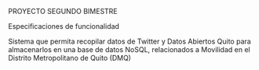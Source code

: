 PROYECTO SEGUNDO BIMESTRE

Especificaciones de funcionalidad

Sistema que permita recopilar datos de Twitter y Datos Abiertos Quito para almacenarlos en una base de datos NoSQL,
relacionados a  Movilidad en el Distrito Metropolitano de Quito (DMQ)
